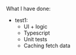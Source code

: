 What I have done:
- test1:
  - UI + logic
  - Typescript
  - Unit tests
  - Caching fetch data
    
